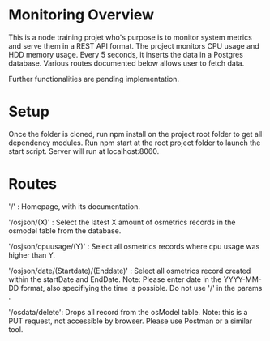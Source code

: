 # Monitoring Overview

This is a node training projet who's purpose is to monitor system metrics and serve them in a REST API format.
The project monitors CPU usage and HDD memory usage. 
Every 5 seconds, it inserts the data in a Postgres database. 
Various routes documented below allows user to fetch data. 

Further functionalities are pending implementation. 

# Setup

Once the folder is cloned, run npm install on the project root folder to get all dependency modules. 
Run npm start at the root project folder to launch the start script. 
Server will run at localhost:8060.

# Routes

'/' : Homepage, with its documentation.

'/osjson/(X)' : Select the latest X amount of osmetrics records in the osmodel table from the database.

'/osjson/cpuusage/(Y)' : Select all osmetrics records where cpu usage was higher than Y.

'/osjson/date/(Startdate)/(Enddate)' : Select all osmetrics record created within the startDate and EndDate.
Note: Please enter date in the YYYY-MM-DD format, also specifiying the time is possible. Do not use '/' in the params . 

'/osdata/delete': Drops all record from the osModel table.
Note: this is a PUT request, not accessible by browser. Please use Postman or a similar tool.
